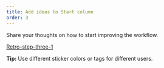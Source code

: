 ```yaml
---
title: Add ideas to Start column
order: 3
---
```


Share your thoughts on how to start improving the workflow.

[Retro-step-three-1](howTo:Retro-step-three-1)

**Tip:** Use different sticker colors or tags for different users.
